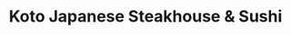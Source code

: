 ---
layout: place
title: "Koto Japanese Steakhouse & Sushi"
permalink: /new-york/syracuse/koto-japanese-steakhouse-sushi.html
stateAbbr: NY
stateName: New York
cityName: Syracuse
place_id: ChIJ28pIXSny2YkR-V8fMR2tLyk
photos:
  - name: >-
      places/ChIJ28pIXSny2YkR-V8fMR2tLyk/photos/AeeoHcKShxYAGttxK4FOXA6pJ-z0m7UxaqwgIGl6YjvGhJC8WP3Odu3JY6BBxj-I5pkohJjmKcEJqCcFYERRdhyZ0zYRtFejhQaqp3OXQxfdjVBvlQuLjCG0tXa3iiW4z1VIVc4odr8XopvjCfkJ6ZuptdgvTOMUBzZxK_hcaf66-_gFPC9Ag06hBgmMpGq_xbfAm7HyYxTny3p_g678sb2ObFYkkn8ltZa6VyH9O-u7nENPkvLZlUWNQ3N6NQCb3OKII4Qk3tm0R9jnNwxk29ka10B4MVRHKPPD4aO_t4Pr2fu97g
    widthPx: 3288
    heightPx: 4800
    authorAttributions:
      - displayName: Koto Japanese Steakhouse & Sushi
        uri: https://maps.google.com/maps/contrib/113687540919622721241
        photoUri: >-
          https://lh3.googleusercontent.com/a/ACg8ocLDUb4koBMb_K-5XVPsLYLkXPOtEUNkHl4wca1OaqVWFFGzZw=s100-p-k-no-mo
    flagContentUri: >-
      https://www.google.com/local/imagery/report/?cb_client=maps_api_places.places_api&image_key=!1e10!2sAF1QipPzTfEhpLE2EXCDoZJPZt0Tt-1BV2V4BuLc7X5z&hl=en-US
    googleMapsUri: >-
      https://www.google.com/maps/place//data=!3m4!1e2!3m2!1sAF1QipPzTfEhpLE2EXCDoZJPZt0Tt-1BV2V4BuLc7X5z!2e10!4m2!3m1!1s0x89d9f2295d48cadb:0x292fad1d311f5ff9
  - name: >-
      places/ChIJ28pIXSny2YkR-V8fMR2tLyk/photos/AeeoHcJc7FzBqq2sKpoeDMJBvtIwJnfcWVpV70a4huPuXloHyt2uYoKwrcr6C1OcfVTGVCnnlaoK1IP1GKbnbKNFoq3rCv74a43ZeE2y5FqcCHMbdn4TBtkI9vH7KZaQcvMNXNT-j219cbrTNvYkJ3WLNRxUuqP3ZgOVYrrzqS99ojVwJjC3z6yCtMq2r-eIZpoxB3axsmlqems6iwCmYKK-vGfPLeZZ4Pt2YnI4qPD5pwHO0ZUbR34HG_LM6uV-7Qji-V_QuipfS2fap7yYfdJb429MMMLMBP11bttgzNCRcSNcTw
    widthPx: 3024
    heightPx: 4032
    authorAttributions:
      - displayName: Koto Japanese Steakhouse & Sushi
        uri: https://maps.google.com/maps/contrib/113687540919622721241
        photoUri: >-
          https://lh3.googleusercontent.com/a/ACg8ocLDUb4koBMb_K-5XVPsLYLkXPOtEUNkHl4wca1OaqVWFFGzZw=s100-p-k-no-mo
    flagContentUri: >-
      https://www.google.com/local/imagery/report/?cb_client=maps_api_places.places_api&image_key=!1e10!2sAF1QipNMIj11dcq6z8zJX1sEi5Qs0M6r0oW4NtOIaE1u&hl=en-US
    googleMapsUri: >-
      https://www.google.com/maps/place//data=!3m4!1e2!3m2!1sAF1QipNMIj11dcq6z8zJX1sEi5Qs0M6r0oW4NtOIaE1u!2e10!4m2!3m1!1s0x89d9f2295d48cadb:0x292fad1d311f5ff9
  - name: >-
      places/ChIJ28pIXSny2YkR-V8fMR2tLyk/photos/AeeoHcLoJj4oxIeDHApzFMvlthDg6ejfBiznmt6dr6_PfWmmZVweUuwq_GxrHsDBQ4qFwl2DAvQVwqjU9TKDzToJd5awJE-bPMgREMO-SxrDfcHweICnW3AmLvZc1JHWN5QsScMacXCeU8yNibBxcWHcYX_cme0VfnnoejSuPz8BQ1irPlu_UwkE9mY6btQ32AEnfq9X-nOpt7AAbusyC8pRUCclzt9gXqi3a5afF9jP5bTvLYAsbL0VZ42ffVuGZHgfzWvd8zTxpX6et45j-vMCKbK2Bgzc3bwwqv3QGik_TAaw1_gdl_K0U0l_lGXx5cVFmLso2iMwF7SlyimCux0uPfyJGm_PocFn8gL0Im1DEVrzUphJtYg7P2p473cUYaM5TVSF7OjZNgXpX4IC0Pghx55P6EBGAEoLhDL_FTyA5vsIlA
    widthPx: 4000
    heightPx: 3000
    authorAttributions:
      - displayName: Rebecca Brown
        uri: https://maps.google.com/maps/contrib/109732020493621311368
        photoUri: >-
          https://lh3.googleusercontent.com/a-/ALV-UjVq4448L3haoCk-JFcvDtaGtynPfQySv20SmmG6FneH04muZ1iClA=s100-p-k-no-mo
    flagContentUri: >-
      https://www.google.com/local/imagery/report/?cb_client=maps_api_places.places_api&image_key=!1e10!2sCIHM0ogKEICAgIDX6P2FZg&hl=en-US
    googleMapsUri: >-
      https://www.google.com/maps/place//data=!3m4!1e2!3m2!1sCIHM0ogKEICAgIDX6P2FZg!2e10!4m2!3m1!1s0x89d9f2295d48cadb:0x292fad1d311f5ff9
  - name: >-
      places/ChIJ28pIXSny2YkR-V8fMR2tLyk/photos/AeeoHcKsFVI6jMnsj1VnZHibBQ0CkGsfuk6MzEkl8lyEt-B4pwR7gTVes_p8dnX9_P1s3MRAjrG8KcsGDmvldlbeeZOhTVlXqF1CS3RcQynBr6Oo-NEQldMSQV5WaRtACW4vOrsKbk2hnIqDG-eq8R5UQ6FH16B0g7_0im6RUnWFhPC--xkcOQIjXfpHuZn-Xuwau0XrNQgURB6M4WTGThQjgvp0GePhK4fSz1DL47Dafp7PxTm7KqundHhw_nRCLnHo05hNyJNLPWd8FyYAr3-8gvbrwkiqOz9eCS9xBAFlY2nCZ5iK4knr7RgkiGD3mE2uSedxyTWhPX1pVzduufsJ3vDXgFohdU9XkoT7QrRCIAZNpdqIFE745ysCli05xWJ0gsHHcoE9mLDl9WS0KVW5eHfm0TXKYcGfHjjk-s8fw0U
    widthPx: 4000
    heightPx: 3000
    authorAttributions:
      - displayName: Dnrothx
        uri: https://maps.google.com/maps/contrib/107702561816865780561
        photoUri: >-
          https://lh3.googleusercontent.com/a/ACg8ocJPio24BsCzL9uNCbdsMNSzRruwmZ71QrjoCMc5MXobqtJXgVo=s100-p-k-no-mo
    flagContentUri: >-
      https://www.google.com/local/imagery/report/?cb_client=maps_api_places.places_api&image_key=!1e10!2sCIHM0ogKEICAgICP2aPOVw&hl=en-US
    googleMapsUri: >-
      https://www.google.com/maps/place//data=!3m4!1e2!3m2!1sCIHM0ogKEICAgICP2aPOVw!2e10!4m2!3m1!1s0x89d9f2295d48cadb:0x292fad1d311f5ff9
  - name: >-
      places/ChIJ28pIXSny2YkR-V8fMR2tLyk/photos/AeeoHcLH0iL2Y8fxiTU3ktBWtDFMY679Le7P53_93MGlfddrIhuZFfqcUKfNlv4bULSYwxJg_Mjj3QySSYHPZWwRl93n3gHmz4z1qQgLUUEuEO4bacyxW0zWC7p-VeuKfsdxfM-_fuKCxitDDZb5DSFqc0Mb1_WXRY5yOOtrEJCWe_sq4v13XIs-ERARCCCqGzH3qlJw-ELdlBIo-PZwvP1_Vm5_AqB3KbGKPPdByyIVUTfUd1OHGS-mFpVXKW9grlKg6sY2pSQrcfXPow8D6Z8qrTW3y9t3kuP_d5UWxOs1J7eEEeb3Cuqtjp12TgDhW60ybSLxdJi5oLPY5URWT233AuhxMIKPcq8T2sk16v0rW3uqIrGrHk74hNPhMU0HKFAH3h41vp0PRXWjhMV44wxLGhpGsYCGkM4IscS0ID6sZIUW7osD
    widthPx: 4032
    heightPx: 3024
    authorAttributions:
      - displayName: Tara Brown
        uri: https://maps.google.com/maps/contrib/113599235538522989976
        photoUri: >-
          https://lh3.googleusercontent.com/a-/ALV-UjWrSOr7ad0ZgImVPlXXHOiJUnRhbI1CERO02EsPrP8P6Ua7FGWgpA=s100-p-k-no-mo
    flagContentUri: >-
      https://www.google.com/local/imagery/report/?cb_client=maps_api_places.places_api&image_key=!1e10!2sCIHM0ogKEICAgMCQk7zCxwE&hl=en-US
    googleMapsUri: >-
      https://www.google.com/maps/place//data=!3m4!1e2!3m2!1sCIHM0ogKEICAgMCQk7zCxwE!2e10!4m2!3m1!1s0x89d9f2295d48cadb:0x292fad1d311f5ff9
  - name: >-
      places/ChIJ28pIXSny2YkR-V8fMR2tLyk/photos/AeeoHcL4Ob2z9z0qKDBRsAxeQ1oV2tRD2sOHBPTzcfdOBlQX4mPxM7t-UKwivHjs_qG41PKIpGBnbfPQipbLTmgQAro7ocJmwEKSJt9Vh9L_Yp0EAMdAdQv7Mryaz8pFXZt74ObT7QWjB18UBWCV5FykoJatbNtdQKlkXgjq-1QlNzp1dXT1atmTkogus_dRDROYqoI4EvstmWAJmFq9DWfcfYtAlrCGqvYyFTj3Da7bdpC4EMGluemwmPNl5f24Ota2btZ0N1d1spSPbyIwznGK0Wvj-AZSxf-kCpF_BKAkIt9FOA
    widthPx: 3024
    heightPx: 4032
    authorAttributions:
      - displayName: Koto Japanese Steakhouse & Sushi
        uri: https://maps.google.com/maps/contrib/113687540919622721241
        photoUri: >-
          https://lh3.googleusercontent.com/a/ACg8ocLDUb4koBMb_K-5XVPsLYLkXPOtEUNkHl4wca1OaqVWFFGzZw=s100-p-k-no-mo
    flagContentUri: >-
      https://www.google.com/local/imagery/report/?cb_client=maps_api_places.places_api&image_key=!1e10!2sAF1QipO_N-LEqD_CNxCtUa5qCyXaMgqnkAFAB9lP7Uz0&hl=en-US
    googleMapsUri: >-
      https://www.google.com/maps/place//data=!3m4!1e2!3m2!1sAF1QipO_N-LEqD_CNxCtUa5qCyXaMgqnkAFAB9lP7Uz0!2e10!4m2!3m1!1s0x89d9f2295d48cadb:0x292fad1d311f5ff9
  - name: >-
      places/ChIJ28pIXSny2YkR-V8fMR2tLyk/photos/AeeoHcKRr78TIa47YxyJexoX1RbC971uEP2xT5vPI9-Jy89zuyFt7NbtAWZz37nRy4p7YWMaAW5Yw4dMIUyAmZr0Y4_OV5-wqDDh1vqavxuBr6Mrr8npKORupMV7Wy417_Nf2w7jId1cmFjk_Z3ReRoH_qPqV3GfegNZSXfDSvbMzN9L9JXdtu3ISNu8-GI9pCkxEDZ80ZCeqeTf0WEFkpeY1QV1vIpO1pEmX21pek1HUD13yau8CaejN-6SEK7hX42m0ky-7F5MPUwINkgtInsll3XHb2zb1db8Y1xloDWxjOXszeBa5VIGoiDD3YEqef5LLOl69sNVeuPj1YN4I6vjteKdMVpLfUWBLMsxWALt9-QVvZcUpvSmt4Y-nDJmKaitemEt2s4lX7VpHiekdfwcT9hh9KLRQWwGVIbuSutwZu95_A
    widthPx: 4032
    heightPx: 2268
    authorAttributions:
      - displayName: Marshall
        uri: https://maps.google.com/maps/contrib/108308768606328216320
        photoUri: >-
          https://lh3.googleusercontent.com/a-/ALV-UjUhWCM-ns2h6Z54aZ-HtytMDfyqhUAa6cYebzWJ81Cngk5GSxYBig=s100-p-k-no-mo
    flagContentUri: >-
      https://www.google.com/local/imagery/report/?cb_client=maps_api_places.places_api&image_key=!1e10!2sCIHM0ogKEICAgIDJ_7a5Jg&hl=en-US
    googleMapsUri: >-
      https://www.google.com/maps/place//data=!3m4!1e2!3m2!1sCIHM0ogKEICAgIDJ_7a5Jg!2e10!4m2!3m1!1s0x89d9f2295d48cadb:0x292fad1d311f5ff9
  - name: >-
      places/ChIJ28pIXSny2YkR-V8fMR2tLyk/photos/AeeoHcKk8C6xLkA9Wh0Dqm-CYNFIPl4b44n0C21N5R-7fpHrmfd1g6vP4PU_6sl44ei_br-vI9orvXMU9CfR2bGK3TwglfuFFk4IIpICtsdA1tfYC3gjumF54yesrA9wq1w9gdQkpMPf8FROeCInBzO6tVXMbdKSi8mH7veKi4chG9ZTHU36MLATPf6nK_HhW8jqw7BNeRKLGFh2MBBNaeRHWjUPhgr08EqqHCshZxiIBOhBNHOagdZWA_EFWhl46loBWCUQqAzXq7_1GIWz7TYhrZ0YE9yuz_NipwzW7v1ulKdrmJy8Q5vTrDLIrMcn60cgqbURiUt9Wn4885_75cBNMgyYQXi4paQfR6k19n8eBqCumpoq_FNLQ1dmex0-hAyWiKkmggniy9I_1-NYPy14bmiOEXonG7UhDYmNtGAnkX4Ycw
    widthPx: 3600
    heightPx: 4800
    authorAttributions:
      - displayName: White876 Ja
        uri: https://maps.google.com/maps/contrib/113342318857371560099
        photoUri: >-
          https://lh3.googleusercontent.com/a-/ALV-UjWSLUKSbtdDlCmXR0LtSFFQuNGELTsMn-MXy3u-5oIDCTY6aCEQ6w=s100-p-k-no-mo
    flagContentUri: >-
      https://www.google.com/local/imagery/report/?cb_client=maps_api_places.places_api&image_key=!1e10!2sCIHM0ogKEICAgMDwp5D5SA&hl=en-US
    googleMapsUri: >-
      https://www.google.com/maps/place//data=!3m4!1e2!3m2!1sCIHM0ogKEICAgMDwp5D5SA!2e10!4m2!3m1!1s0x89d9f2295d48cadb:0x292fad1d311f5ff9
  - name: >-
      places/ChIJ28pIXSny2YkR-V8fMR2tLyk/photos/AeeoHcIfWn_aQFGkjRXlOR8GmtHnG3RsyuUhXcmNfrSABBB6S1ebz7wvNDPY_l16A2oJhjy0V39gikoZzl-nj5UGa3atQXaGYbo0mt18XbjOGMBXME-K3lypxnSFGHIKiXvdopRY_mx93-x1Snt706EUYm7nA8sPsO9A--gncnOxLMJy98RQ3Js6VydgSuD5pdiG9TrKlW7wPQbgpjVriBEEB5hAlY4JC9LAk89FQRPYtNQoQdAoam7pOMfRi3JLzi1p_C39bz7DIwfD0thQXS_t0qGVMuDzeUZi6i95WkiM2UmPJT3ifKD7QrhhcbNjwpDHaubOeHtfjFJN1XRjvIbaEyraqaee8wt0KVdWAZnhIoKU1jU0pibRhpb3bYBol-euKCmyk60memBlE4Rax_0AcLey5aKhYaivvd7kgUeOOaebgQ
    widthPx: 4000
    heightPx: 3000
    authorAttributions:
      - displayName: Rebecca Brown
        uri: https://maps.google.com/maps/contrib/109732020493621311368
        photoUri: >-
          https://lh3.googleusercontent.com/a-/ALV-UjVq4448L3haoCk-JFcvDtaGtynPfQySv20SmmG6FneH04muZ1iClA=s100-p-k-no-mo
    flagContentUri: >-
      https://www.google.com/local/imagery/report/?cb_client=maps_api_places.places_api&image_key=!1e10!2sCIHM0ogKEICAgIDX6P2dSw&hl=en-US
    googleMapsUri: >-
      https://www.google.com/maps/place//data=!3m4!1e2!3m2!1sCIHM0ogKEICAgIDX6P2dSw!2e10!4m2!3m1!1s0x89d9f2295d48cadb:0x292fad1d311f5ff9
  - name: >-
      places/ChIJ28pIXSny2YkR-V8fMR2tLyk/photos/AeeoHcL8oXaiR8YWL_9CItnVbqpqsmnF-CfvQiQy25EdOqIESiHn3nqqDQJRz2lHKTpSxQts5ViN3qXsv1j8QsBf91U5eDTY3ldlR6IIExyFrhXH9x7G9rM6qosphZ1iT5cmiBaaFhVZQTCL3NBBV7aaukA0UPk8V4bzqoc2FSbOraD3J03fRGyFXiGZ27IUvP2VcwBtdlgjrjWyARAUDBhOUkb-AunttTPk4JwUbJuoElMLp_arzFRp0wpCo941O6I7p0HIa1Y_wFJUqYT0MxCLR5EU3HaazZ8TdTbLprMW-uZUasV0F54fJhU6xQ284w2I7jsi1XNyqBMz5ogN3GqIq5n7kmh7E1eqFoR9UEehz9ut4Llg6QJdvVQucrqQzBBJVsuBvvRBeifk6A9U_lP94kz_OI_tY43VJ5-nrvAW_Qm5fg
    widthPx: 3024
    heightPx: 4032
    authorAttributions:
      - displayName: White876 Ja
        uri: https://maps.google.com/maps/contrib/113342318857371560099
        photoUri: >-
          https://lh3.googleusercontent.com/a-/ALV-UjWSLUKSbtdDlCmXR0LtSFFQuNGELTsMn-MXy3u-5oIDCTY6aCEQ6w=s100-p-k-no-mo
    flagContentUri: >-
      https://www.google.com/local/imagery/report/?cb_client=maps_api_places.places_api&image_key=!1e10!2sCIHM0ogKEICAgMDwp5Clfw&hl=en-US
    googleMapsUri: >-
      https://www.google.com/maps/place//data=!3m4!1e2!3m2!1sCIHM0ogKEICAgMDwp5Clfw!2e10!4m2!3m1!1s0x89d9f2295d48cadb:0x292fad1d311f5ff9
address: 9331 Destiny USA Dr, Syracuse, NY 13204, USA
street: 9331 Destiny USA Dr
city: Syracuse
state: NY
zip: '13204'
country: USA
neighborhood: Lakefront
latitude: '43.069736'
longitude: '-76.173981'
accessibility_options:
  wheelchairAccessibleParking: true
  wheelchairAccessibleEntrance: true
  wheelchairAccessibleRestroom: true
  wheelchairAccessibleSeating: true
business_status: OPERATIONAL
name: Koto Japanese Steakhouse & Sushi
google_maps_links:
  directionsUri: >-
    https://www.google.com/maps/dir//''/data=!4m7!4m6!1m1!4e2!1m2!1m1!1s0x89d9f2295d48cadb:0x292fad1d311f5ff9!3e0
  placeUri: https://maps.google.com/?cid=2967781020350242809
  writeAReviewUri: >-
    https://www.google.com/maps/place//data=!4m3!3m2!1s0x89d9f2295d48cadb:0x292fad1d311f5ff9!12e1
  reviewsUri: >-
    https://www.google.com/maps/place//data=!4m4!3m3!1s0x89d9f2295d48cadb:0x292fad1d311f5ff9!9m1!1b1
  photosUri: >-
    https://www.google.com/maps/place//data=!4m3!3m2!1s0x89d9f2295d48cadb:0x292fad1d311f5ff9!10e5
primary_type: Japanese Restaurant
opening_hours:
  regular: null
  current: null
secondary_opening_hours:
  regular:
    weekdayDescriptions: null
    type: null
  current:
    weekdayDescriptions: null
    type: null
phone: (315) 479-5686
price_level: PRICE_LEVEL_MODERATE
price_range: $20 &ndash; $30
rating: '4.0'
rating_count: 688
website: http://kotodestiny.com/
description: >-
  Contemporary, family-friendly Japanese eatery featuring hibachi fare, sushi
  rolls & fusion entrees.
reviews:
  - name: >-
      places/ChIJ28pIXSny2YkR-V8fMR2tLyk/reviews/ChZDSUhNMG9nS0VJQ0FnTUNJNzhxTVB3EAE
    relativePublishTimeDescription: a week ago
    rating: 5
    text:
      text: >-
        Me and my friend came here to get food for our school trip, he got the
        sushi with fried rice and I got the chicken with fried rice. It was 21
        for BOTH!! and we ate to the point of being uncomfortably full and
        barely made a dent in our food. Very good, very cheap for what it was!
        Highly recommend
      languageCode: en
    originalText:
      text: >-
        Me and my friend came here to get food for our school trip, he got the
        sushi with fried rice and I got the chicken with fried rice. It was 21
        for BOTH!! and we ate to the point of being uncomfortably full and
        barely made a dent in our food. Very good, very cheap for what it was!
        Highly recommend
      languageCode: en
    authorAttribution:
      displayName: Marz or Noah Langholz
      uri: https://www.google.com/maps/contrib/105183980174803479026/reviews
      photoUri: >-
        https://lh3.googleusercontent.com/a-/ALV-UjUAFGIEax94mBhdDdlpMtjY8sMSjuD1vQVctTXUN9zxSRqfcUc=s128-c0x00000000-cc-rp-mo
    publishTime: '2025-04-05T17:18:04.890157Z'
    flagContentUri: >-
      https://www.google.com/local/review/rap/report?postId=ChZDSUhNMG9nS0VJQ0FnTUNJNzhxTVB3EAE&d=17924085&t=1
    googleMapsUri: >-
      https://www.google.com/maps/reviews/data=!4m6!14m5!1m4!2m3!1sChZDSUhNMG9nS0VJQ0FnTUNJNzhxTVB3EAE!2m1!1s0x89d9f2295d48cadb:0x292fad1d311f5ff9
  - name: >-
      places/ChIJ28pIXSny2YkR-V8fMR2tLyk/reviews/ChdDSUhNMG9nS0VJQ0FnTUNRazd6Qy13RRAB
    relativePublishTimeDescription: a month ago
    rating: 5
    text:
      text: >-
        Went here for lunch. Even though it’s in the mall It’s still large
        portion sizes for a good price.. Best take out I’ve had in a long time.
        Food is made when you order, area is clean, food was made quick, hot,
        fresh, and staff is super friendly. Absolutely worth it.
      languageCode: en
    originalText:
      text: >-
        Went here for lunch. Even though it’s in the mall It’s still large
        portion sizes for a good price.. Best take out I’ve had in a long time.
        Food is made when you order, area is clean, food was made quick, hot,
        fresh, and staff is super friendly. Absolutely worth it.
      languageCode: en
    authorAttribution:
      displayName: Tara Brown
      uri: https://www.google.com/maps/contrib/113599235538522989976/reviews
      photoUri: >-
        https://lh3.googleusercontent.com/a-/ALV-UjWrSOr7ad0ZgImVPlXXHOiJUnRhbI1CERO02EsPrP8P6Ua7FGWgpA=s128-c0x00000000-cc-rp-mo-ba5
    publishTime: '2025-03-06T22:53:34.190294Z'
    flagContentUri: >-
      https://www.google.com/local/review/rap/report?postId=ChdDSUhNMG9nS0VJQ0FnTUNRazd6Qy13RRAB&d=17924085&t=1
    googleMapsUri: >-
      https://www.google.com/maps/reviews/data=!4m6!14m5!1m4!2m3!1sChdDSUhNMG9nS0VJQ0FnTUNRazd6Qy13RRAB!2m1!1s0x89d9f2295d48cadb:0x292fad1d311f5ff9
  - name: >-
      places/ChIJ28pIXSny2YkR-V8fMR2tLyk/reviews/ChZDSUhNMG9nS0VJQ0FnSUNYMkxDYkhREAE
    relativePublishTimeDescription: 6 months ago
    rating: 4
    text:
      text: >-
        I don’t know how much was spent as I didn’t pay. The drinks were really
        good I loved the sweet potato roll as well. The people with me got a
        poke poll, shrimp tempura roll, spicy tuna roll, noodles and beef bowl.
        The food was pretty good overall I did feel like we were rushed out a
        bit but many people weren’t there at the time.
      languageCode: en
    originalText:
      text: >-
        I don’t know how much was spent as I didn’t pay. The drinks were really
        good I loved the sweet potato roll as well. The people with me got a
        poke poll, shrimp tempura roll, spicy tuna roll, noodles and beef bowl.
        The food was pretty good overall I did feel like we were rushed out a
        bit but many people weren’t there at the time.
      languageCode: en
    authorAttribution:
      displayName: Ixora Artis
      uri: https://www.google.com/maps/contrib/117469270485097031400/reviews
      photoUri: >-
        https://lh3.googleusercontent.com/a/ACg8ocJqkPM-lrk2LXobGvghjZV9UAh_5VQ8F4_7hFTo36PQ54I-fg=s128-c0x00000000-cc-rp-mo-ba3
    publishTime: '2024-10-13T00:36:24.212745Z'
    flagContentUri: >-
      https://www.google.com/local/review/rap/report?postId=ChZDSUhNMG9nS0VJQ0FnSUNYMkxDYkhREAE&d=17924085&t=1
    googleMapsUri: >-
      https://www.google.com/maps/reviews/data=!4m6!14m5!1m4!2m3!1sChZDSUhNMG9nS0VJQ0FnSUNYMkxDYkhREAE!2m1!1s0x89d9f2295d48cadb:0x292fad1d311f5ff9
  - name: >-
      places/ChIJ28pIXSny2YkR-V8fMR2tLyk/reviews/ChdDSUhNMG9nS0VJQ0FnSUNQMmFQbWdnRRAB
    relativePublishTimeDescription: 4 months ago
    rating: 4
    text:
      text: >-
        My wife and I went here for hibachi for her birthday.  Sat at a table
        with another couple and a mother and her kids.  Cook was good, checked
        the meat to make sure it met the order and read the table well to see
        that none of us were there to party.


        Menu was simple, but solid.  Got the steak and scallop combo and enjoyed
        them.  Service was top-notch.


        Price was as expected; expect to pay a bit more than just getting served
        at a table.


        Double-edged sword that it's in DestinyUSA.  Convenient for dinner and a
        movie, but malls can be off-putting.
      languageCode: en
    originalText:
      text: >-
        My wife and I went here for hibachi for her birthday.  Sat at a table
        with another couple and a mother and her kids.  Cook was good, checked
        the meat to make sure it met the order and read the table well to see
        that none of us were there to party.


        Menu was simple, but solid.  Got the steak and scallop combo and enjoyed
        them.  Service was top-notch.


        Price was as expected; expect to pay a bit more than just getting served
        at a table.


        Double-edged sword that it's in DestinyUSA.  Convenient for dinner and a
        movie, but malls can be off-putting.
      languageCode: en
    authorAttribution:
      displayName: Dnrothx
      uri: https://www.google.com/maps/contrib/107702561816865780561/reviews
      photoUri: >-
        https://lh3.googleusercontent.com/a/ACg8ocJPio24BsCzL9uNCbdsMNSzRruwmZ71QrjoCMc5MXobqtJXgVo=s128-c0x00000000-cc-rp-mo-ba5
    publishTime: '2024-11-26T02:51:27.159171Z'
    flagContentUri: >-
      https://www.google.com/local/review/rap/report?postId=ChdDSUhNMG9nS0VJQ0FnSUNQMmFQbWdnRRAB&d=17924085&t=1
    googleMapsUri: >-
      https://www.google.com/maps/reviews/data=!4m6!14m5!1m4!2m3!1sChdDSUhNMG9nS0VJQ0FnSUNQMmFQbWdnRRAB!2m1!1s0x89d9f2295d48cadb:0x292fad1d311f5ff9
  - name: >-
      places/ChIJ28pIXSny2YkR-V8fMR2tLyk/reviews/ChdDSUhNMG9nS0VJQ0FnSUNkcHRPbjBRRRAB
    relativePublishTimeDescription: a year ago
    rating: 4
    text:
      text: >-
        It has been 4 years since we dined at this restaurant, located adjacent
        to the carousel at the Destiny Mall. We shouldn't have waited so long
        because we enjoyed good food on our return. I had a taste of my wife's
        dish, Pad Thai with tofu, and it was quite flavorful. Also, my Filet
        Mignon Teriyaki with tender-crisp vegetables included a very generous
        amount of tender steak cooked as ordered. The service was good except
        that our mains were delivered shortly after our appetizers, a California
        Roll, and a Salad. Some spacing would have been appreciated. Also, the
        check was brought to our table without first asking if we would like to
        look at the dessert menu. Overall, it was an enjoyable meal.
      languageCode: en
    originalText:
      text: >-
        It has been 4 years since we dined at this restaurant, located adjacent
        to the carousel at the Destiny Mall. We shouldn't have waited so long
        because we enjoyed good food on our return. I had a taste of my wife's
        dish, Pad Thai with tofu, and it was quite flavorful. Also, my Filet
        Mignon Teriyaki with tender-crisp vegetables included a very generous
        amount of tender steak cooked as ordered. The service was good except
        that our mains were delivered shortly after our appetizers, a California
        Roll, and a Salad. Some spacing would have been appreciated. Also, the
        check was brought to our table without first asking if we would like to
        look at the dessert menu. Overall, it was an enjoyable meal.
      languageCode: en
    authorAttribution:
      displayName: N N
      uri: https://www.google.com/maps/contrib/111535966232369481517/reviews
      photoUri: >-
        https://lh3.googleusercontent.com/a/ACg8ocLbrTHzLnod1MhPxUPhexXMaaZxOrnB7fo4BzNNJQLIgk2_Dw=s128-c0x00000000-cc-rp-mo-ba6
    publishTime: '2024-02-15T05:02:08.773452Z'
    flagContentUri: >-
      https://www.google.com/local/review/rap/report?postId=ChdDSUhNMG9nS0VJQ0FnSUNkcHRPbjBRRRAB&d=17924085&t=1
    googleMapsUri: >-
      https://www.google.com/maps/reviews/data=!4m6!14m5!1m4!2m3!1sChdDSUhNMG9nS0VJQ0FnSUNkcHRPbjBRRRAB!2m1!1s0x89d9f2295d48cadb:0x292fad1d311f5ff9
parking_options:
  freeParkingLot: true
  freeStreetParking: true
payment_options:
  acceptsCreditCards: true
  acceptsDebitCards: true
  acceptsCashOnly: false
  acceptsNfc: true
allow_dogs: null
curbside_pickup: null
delivery: true
dine_in: true
good_for_children: true
good_for_groups: true
good_for_sports: false
live_music: false
menu_for_children: null
outdoor_seating: false
reservable: true
restroom: true
serves_beer: true
serves_breakfast: false
serves_brunch: null
serves_cocktails: true
serves_coffee: true
serves_dinner: true
serves_dessert: true
serves_lunch: true
serves_vegetarian_food: true
serves_wine: true
takeout: true

---